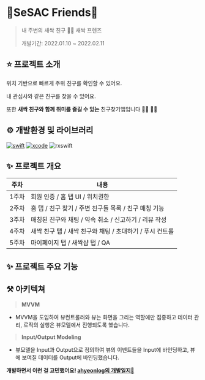 # 🌱SeSAC Friends🌱

> 내 주변의 새싹 친구 🌱🌱 새싹 프렌즈
>
> 개발기간: 2022.01.10 ~ 2022.02.11



## ⭐️ 프로젝트 소개

위치 기반으로 빠르게 주위 친구를 확인할 수 있어요. 

내 관심사와 같은 친구를 찾을 수 있어요.

또한 **새싹 친구와 함께 취미를 즐길 수 있는** 친구찾기앱입니다 👯‍♀️ 👯‍♀️





## ⚙️ 개발환경 및 라이브러리

[![swift](https://camo.githubusercontent.com/b2641091827b29127af985c915ab3b355e810ffa0dba91deda545e7c13e9be98/68747470733a2f2f696d672e736869656c64732e696f2f62616467652f73776966742d352e302d6f72616e6765)](https://github.com/ahyeonlog) [![xcode](https://camo.githubusercontent.com/7d4f84c8de10e89fefb48e3483edc6b2dd3a8d3f19c6f54dbe546c2b174228ef/68747470733a2f2f696d672e736869656c64732e696f2f62616467652f58636f64652d31332e302d626c7565)](https://github.com/ahyeonlog) ![rxswift](https://camo.githubusercontent.com/6dcdbf926914487d1bb1c9b837a01fd0963ef48e4ffcb56c6d6f804166907515/68747470733a2f2f696d672e736869656c64732e696f2f62616467652f527853776966742d362e322e302d677265656e)  



## ✨ 프로젝트 개요

| 주차  | 내용                                                     |
| ----- | -------------------------------------------------------- |
| 1주차 | 회원 인증 / 홈 탭 UI / 위치권한                          |
| 2주차 | 홈 탭 / 친구 찾기 / 주변 친구들 목록 / 친구 매칭 기능    |
| 3주차 | 매칭된 친구와 채팅 / 약속 취소 / 신고하기 / 리뷰 작성    |
| 4주차 | 새싹 친구 탭 / 새싹 친구와 채팅 / 초대하기 / 푸시 컨트롤 |
| 5주차 | 마이페이지 탭 / 새싹샵 탭 / QA                           |



## ✨ 프로젝트 주요 기능







## ⚒ 아키텍쳐

> **MVVM**

- MVVM을 도입하여 뷰컨트롤러와 뷰는 화면을 그리는 역할에만 집중하고 데이터 관리, 로직의 실행은 뷰모델에서 진행되도록 했습니다.

  

> **Input/Output Modeling**

- 뷰모델을 Input과 Output으로 정의하여 뷰의 이벤트들을 Input에 바인딩하고, 뷰에 보여질 데이터를 Output에 바인딩했습니다.



**개발하면서 이런 걸 고민했어요! [ahyeonlog의 개발일지🍎](./docs/wiki.md)**

